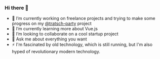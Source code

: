 ### Hi there 👋

- 🔭 I’m currently working on freelance projects and trying to make some progress on my [@tratsch-party](https://github.com/Arekahanara/tratsch-party) project
- 🌱 I’m currently learning more about Vue.js
- 👯 I’m looking to collaborate on a cool startup project
- 💬 Ask me about everything you want
- ⚡ I'm fascinated by old technology, which is still running, but I'm also hyped of revolutionary modern technology.
